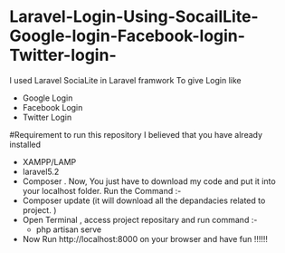 # Laravel-Login-Using-SocailLite-Google-login-Facebook-login-Twitter-login-

I used Laravel SociaLite in Laravel framwork To give Login like
 * Google Login
 * Facebook Login 
 * Twitter Login 

#Requirement to run this repository
I believed that you have already installed 
* XAMPP/LAMP
* laravel5.2 
* Composer .
Now, You just have to download my code and put it into your localhost folder.
Run the Command :-
* Composer update (it will download all the depandacies related to project. )
* Open Terminal , access project repositary and run command :-
  * php artisan serve
* Now Run http://localhost:8000 on your browser and have fun !!!!!!


 

